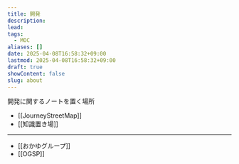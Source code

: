 ```yaml
---
title: 開発
description: 
lead: 
tags:
  - MOC
aliases: []
date: 2025-04-08T16:58:32+09:00
lastmod: 2025-04-08T16:58:32+09:00
draft: true
showContent: false
slug: about
---
```

開発に関するノートを置く場所
- [[JourneyStreetMap]]
- [[知識置き場]]
---
- [[おかゆグループ]]
- [[OGSP]]